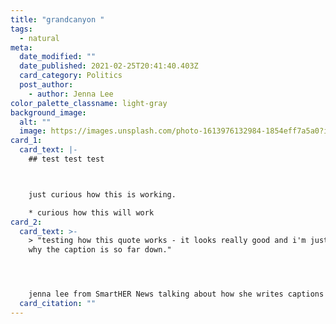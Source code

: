 ```yaml
---
title: "grandcanyon "
tags:
  - natural
meta:
  date_modified: ""
  date_published: 2021-02-25T20:41:40.403Z
  card_category: Politics
  post_author:
    - author: Jenna Lee
color_palette_classname: light-gray
background_image:
  alt: ""
  image: https://images.unsplash.com/photo-1613976132984-1854eff7a5a0?ixid=MXwxMjA3fDB8MHxwaG90by1wYWdlfHx8fGVufDB8fHw%3D&ixlib=rb-1.2.1&auto=format&fit=crop&w=3289&q=80
card_1:
  card_text: |-
    ## test test test



    just curious how this is working.

    * curious how this will work
card_2:
  card_text: >-
    > "testing how this quote works - it looks really good and i'm just curious
    why the caption is so far down."




    jenna lee from SmartHER News talking about how she writes captions that are too long i'm curious if this quote will go up further asy ayd adyajhd aljdlfjaldjfldjflajdlfadfl]]]]] ok i see i'm so sorry i need to add spaces...he is smart. Austin is smart....Kayeli is smart...flimflam...flimflam....flimflam... What is next for this card i dont know i'm really tired  and if i say card stack again .... it will be too soon. so it does look like its getting squished a bit.
  card_citation: ""
---
```

